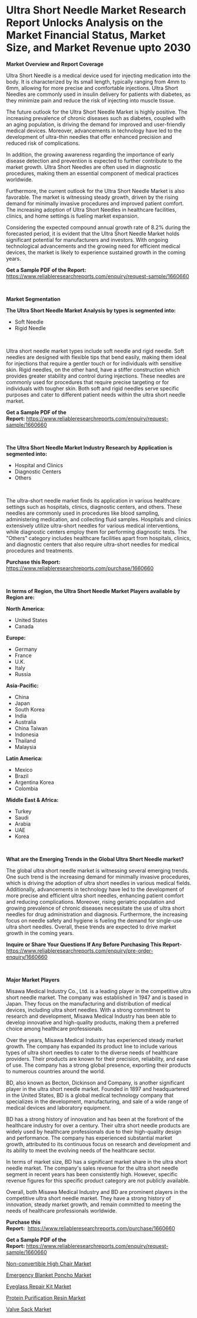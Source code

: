 <p><h1>Ultra Short Needle Market Research Report Unlocks Analysis on the Market Financial Status, Market Size, and Market Revenue upto 2030</h1></p><p><strong>Market Overview and Report Coverage</strong></p>
<p><p>Ultra Short Needle is a medical device used for injecting medication into the body. It is characterized by its small length, typically ranging from 4mm to 6mm, allowing for more precise and comfortable injections. Ultra Short Needles are commonly used in insulin delivery for patients with diabetes, as they minimize pain and reduce the risk of injecting into muscle tissue.</p><p>The future outlook for the Ultra Short Needle Market is highly positive. The increasing prevalence of chronic diseases such as diabetes, coupled with an aging population, is driving the demand for improved and user-friendly medical devices. Moreover, advancements in technology have led to the development of ultra-thin needles that offer enhanced precision and reduced risk of complications.</p><p>In addition, the growing awareness regarding the importance of early disease detection and prevention is expected to further contribute to the market growth. Ultra Short Needles are often used in diagnostic procedures, making them an essential component of medical practices worldwide.</p><p>Furthermore, the current outlook for the Ultra Short Needle Market is also favorable. The market is witnessing steady growth, driven by the rising demand for minimally invasive procedures and improved patient comfort. The increasing adoption of Ultra Short Needles in healthcare facilities, clinics, and home settings is fueling market expansion.</p><p>Considering the expected compound annual growth rate of 8.2% during the forecasted period, it is evident that the Ultra Short Needle Market holds significant potential for manufacturers and investors. With ongoing technological advancements and the growing need for efficient medical devices, the market is likely to experience sustained growth in the coming years.</p></p>
<p><strong>Get a Sample PDF of the Report:</strong> <a href="https://www.reliableresearchreports.com/enquiry/request-sample/1660660">https://www.reliableresearchreports.com/enquiry/request-sample/1660660</a></p>
<p>&nbsp;</p>
<p><strong>Market Segmentation</strong></p>
<p><strong>The Ultra Short Needle Market Analysis by types is segmented into:</strong></p>
<p><ul><li>Soft Needle</li><li>Rigid Needle</li></ul></p>
<p>&nbsp;</p>
<p><p>Ultra short needle market types include soft needle and rigid needle. Soft needles are designed with flexible tips that bend easily, making them ideal for injections that require a gentler touch or for individuals with sensitive skin. Rigid needles, on the other hand, have a stiffer construction which provides greater stability and control during injections. These needles are commonly used for procedures that require precise targeting or for individuals with tougher skin. Both soft and rigid needles serve specific purposes and cater to different patient needs within the ultra short needle market.</p></p>
<p><strong>Get a Sample PDF of the Report:</strong>&nbsp;<a href="https://www.reliableresearchreports.com/enquiry/request-sample/1660660">https://www.reliableresearchreports.com/enquiry/request-sample/1660660</a></p>
<p>&nbsp;</p>
<p><strong>The Ultra Short Needle Market Industry Research by Application is segmented into:</strong></p>
<p><ul><li>Hospital and Clinics</li><li>Diagnostic Centers</li><li>Others</li></ul></p>
<p>&nbsp;</p>
<p><p>The ultra-short needle market finds its application in various healthcare settings such as hospitals, clinics, diagnostic centers, and others. These needles are commonly used in procedures like blood sampling, administering medication, and collecting fluid samples. Hospitals and clinics extensively utilize ultra-short needles for various medical interventions, while diagnostic centers employ them for performing diagnostic tests. The "Others" category includes healthcare facilities apart from hospitals, clinics, and diagnostic centers that also require ultra-short needles for medical procedures and treatments.</p></p>
<p><strong>Purchase this Report:</strong>&nbsp; <a href="https://www.reliableresearchreports.com/purchase/1660660">https://www.reliableresearchreports.com/purchase/1660660</a></p>
<p>&nbsp;</p>
<p><strong>In terms of Region, the Ultra Short Needle Market Players available by Region are:</strong></p>
<p>
    <p> <strong> North America: </strong>
        <ul>
            <li>United States</li>
            <li>Canada</li>
        </ul>
        </p> 
    <p> <strong> Europe: </strong>
        <ul>
            <li>Germany</li>
            <li>France</li>
            <li>U.K.</li>
            <li>Italy</li>
            <li>Russia</li>
        </ul>
        </p> 
    <p> <strong> Asia-Pacific: </strong>
        <ul>
            <li>China</li>
            <li>Japan</li>
            <li>South Korea</li>
            <li>India</li>
            <li>Australia</li>
            <li>China Taiwan</li>
            <li>Indonesia</li>
            <li>Thailand</li>
            <li>Malaysia</li>
        </ul>
        </p> 
    <p> <strong> Latin America: </strong>
        <ul>
            <li>Mexico</li>
            <li>Brazil</li>
            <li>Argentina Korea</li>
            <li>Colombia</li>
        </ul>
        </p> 
    <p> <strong> Middle East & Africa: </strong>
        <ul>
            <li>Turkey</li>
            <li>Saudi</li>
            <li>Arabia</li>
            <li>UAE</li>
            <li>Korea</li>
        </ul>
    </p>
    </p>
<p>&nbsp;</p>
<p><strong>What are the Emerging Trends in the Global Ultra Short Needle market?</strong></p>
<p><p>The global ultra short needle market is witnessing several emerging trends. One such trend is the increasing demand for minimally invasive procedures, which is driving the adoption of ultra short needles in various medical fields. Additionally, advancements in technology have led to the development of more precise and efficient ultra short needles, enhancing patient comfort and reducing complications. Moreover, rising geriatric population and growing prevalence of chronic diseases necessitate the use of ultra short needles for drug administration and diagnosis. Furthermore, the increasing focus on needle safety and hygiene is fueling the demand for single-use ultra short needles. Overall, these trends are expected to drive market growth in the coming years.</p></p>
<p><strong>Inquire or Share Your Questions If Any Before Purchasing This Report</strong>- <a href="https://www.reliableresearchreports.com/enquiry/pre-order-enquiry/1660660">https://www.reliableresearchreports.com/enquiry/pre-order-enquiry/1660660</a></p>
<p>&nbsp;</p>
<p><strong>Major Market Players</strong></p>
<p><p>Misawa Medical Industry Co., Ltd. is a leading player in the competitive ultra short needle market. The company was established in 1947 and is based in Japan. They focus on the manufacturing and distribution of medical devices, including ultra short needles. With a strong commitment to research and development, Misawa Medical Industry has been able to develop innovative and high-quality products, making them a preferred choice among healthcare professionals.</p><p>Over the years, Misawa Medical Industry has experienced steady market growth. The company has expanded its product line to include various types of ultra short needles to cater to the diverse needs of healthcare providers. Their products are known for their precision, reliability, and ease of use. The company has a strong global presence, exporting their products to numerous countries around the world.</p><p>BD, also known as Becton, Dickinson and Company, is another significant player in the ultra short needle market. Founded in 1897 and headquartered in the United States, BD is a global medical technology company that specializes in the development, manufacturing, and sale of a wide range of medical devices and laboratory equipment.</p><p>BD has a strong history of innovation and has been at the forefront of the healthcare industry for over a century. Their ultra short needle products are widely used by healthcare professionals due to their high-quality design and performance. The company has experienced substantial market growth, attributed to its continuous focus on research and development and its ability to meet the evolving needs of the healthcare sector.</p><p>In terms of market size, BD has a significant market share in the ultra short needle market. The company's sales revenue for the ultra short needle segment in recent years has been consistently high. However, specific revenue figures for this specific product category are not publicly available.</p><p>Overall, both Misawa Medical Industry and BD are prominent players in the competitive ultra short needle market. They have a strong history of innovation, steady market growth, and remain committed to meeting the needs of healthcare professionals worldwide.</p></p>
<p><strong>Purchase this Report:</strong>&nbsp;&nbsp;<a href="https://www.reliableresearchreports.com/purchase/1660660">https://www.reliableresearchreports.com/purchase/1660660</a></p>
<p></p>
<p><strong>Get a Sample PDF of the Report:</strong>&nbsp;<a href="https://www.reliableresearchreports.com/enquiry/request-sample/1660660">https://www.reliableresearchreports.com/enquiry/request-sample/1660660</a></p>
<p><p><a href="https://github.com/vimar16th/Market-Research-Report-List-1/blob/main/non-convertible-high-chair-market.md">Non-convertible High Chair Market</a></p><p><a href="https://www.linkedin.com/pulse/emergency-blanket-poncho-market-challenges-opportunities-bbl9e/">Emergency Blanket Poncho Market</a></p><p><a href="https://www.linkedin.com/pulse/eyeglass-repair-kit-market-size-share-amp-trends-analysis-dt32e/">Eyeglass Repair Kit Market</a></p><p><a href="https://medium.com/@thesjenney10210/protein-purification-resin-market-focuses-on-market-share-size-and-projected-forecast-till-2030-7cb4a972bc6c">Protein Purification Resin Market</a></p><p><a href="https://medium.com/@marvinhug741/valve-sack-market-the-key-to-successful-business-strategy-forecast-till-2030-0b7c711e9d0c">Valve Sack Market</a></p></p>